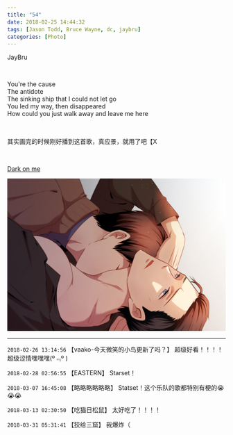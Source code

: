 ```yaml
---
title: "54"
date: 2018-02-25 14:44:32
tags: [Jason Todd, Bruce Wayne, dc, jaybru]
categories: [Photo]
---
```


<p>JayBru</p> 
<br /> 
<p>You're the cause<br />The antidote<br />The sinking ship that I could not let go<br />You led my way, then disappeared<br />How could you just walk away and leave me here<br /></p> 
<br /> 
<p>其实画完的时候刚好播到这首歌，真应景，就用了吧【X</p> 
<br /> 
<p><a target="_blank" href="https://music.163.com/#/song?id=28770077&amp;userid=108520840"  >Dark on me</a></p>

![](https://raw.githubusercontent.com/alicewish/meowchain247/master/img_cVZNdzJtQk9JV2ZDRUY5QzVTN2l5ZCt3WjFlS2RkTGNkcklhalpOTlFpV1RZeGxsZnNGUjFRPT0.jpg)

---

`2018-02-26 13:14:56` 【vaako-今天微笑的小鸟更新了吗？】 超级好看！！！！超级涩情嘿嘿嘿(º﹃º )

`2018-02-28 02:56:55` 【EASTERN】 Starset！

`2018-03-07 16:45:08` 【略略略略略略】 Statset！这个乐队的歌都特别有梗的😭😭😭

`2018-03-13 02:30:50` 【吃猫日松鼠】 太好吃了！！！！

`2018-03-31 05:31:41` 【狡给三窟】 我爆炸（
